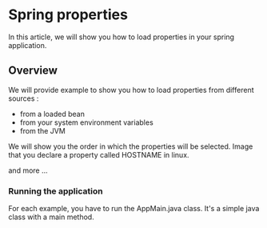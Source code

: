 # Spring properties

In this article, we will show you how to load properties in your spring application.

## Overview

We will provide example to show you how to load properties from different sources :

- from a loaded bean
- from your system environment variables
- from the JVM

We will show you the order in which the properties will be selected. Image that you declare a property called HOSTNAME in linux.

and more ...

### Running the application

For each example, you have to run the AppMain.java class. It's a simple java class with a main method.